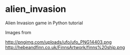 # alien_invasion

Alien Invasion game in Python tutorial

Images from

  http://pngimg.com/uploads/ufo/ufo_PNG14403.png
  http://hebeandfinn.co.uk/FinnsArtwork/finns%20ship.png
